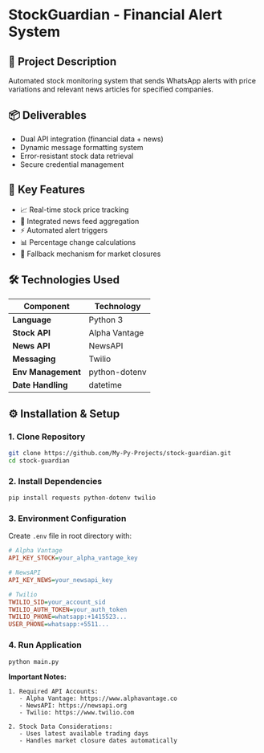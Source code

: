 # StockGuardian - Financial Alert System

## 🎯 Project Description  
Automated stock monitoring system that sends WhatsApp alerts with price variations and relevant news articles for specified companies.

## 📦 Deliverables  
- Dual API integration (financial data + news)  
- Dynamic message formatting system  
- Error-resistant stock data retrieval  
- Secure credential management  

## 🚀 Key Features  
- 📈 Real-time stock price tracking  
- 📰 Integrated news feed aggregation  
- ⚡ Automated alert triggers  
- 📊 Percentage change calculations  
- 🔄 Fallback mechanism for market closures  

## 🛠️ Technologies Used  
| Component              | Technology                          |
|------------------------|-------------------------------------|
| **Language**           | Python 3                            |
| **Stock API**          | Alpha Vantage                       |
| **News API**           | NewsAPI                             |
| **Messaging**          | Twilio                              |
| **Env Management**     | python-dotenv                       |
| **Date Handling**      | datetime                            |

## ⚙️ Installation & Setup  

### 1. Clone Repository  
```bash
git clone https://github.com/My-Py-Projects/stock-guardian.git
cd stock-guardian
```

### 2. Install Dependencies  
```bash
pip install requests python-dotenv twilio
```

### 3. Environment Configuration  
Create `.env` file in root directory with:

```ini
# Alpha Vantage
API_KEY_STOCK=your_alpha_vantage_key

# NewsAPI
API_KEY_NEWS=your_newsapi_key

# Twilio
TWILIO_SID=your_account_sid
TWILIO_AUTH_TOKEN=your_auth_token
TWILIO_PHONE=whatsapp:+1415523...
USER_PHONE=whatsapp:+5511...
```

### 4. Run Application  
```bash
python main.py
```

**Important Notes:**  
```plaintext
1. Required API Accounts:
   - Alpha Vantage: https://www.alphavantage.co
   - NewsAPI: https://newsapi.org
   - Twilio: https://www.twilio.com

2. Stock Data Considerations:
   - Uses latest available trading days
   - Handles market closure dates automatically
```